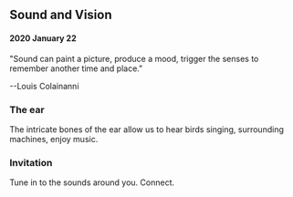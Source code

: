 ## Sound and Vision

#### 2020 January 22

"Sound can paint a picture, produce a mood, trigger the senses to remember another time and place."

--Louis Colainanni

### The ear

The intricate bones of the ear allow us to hear birds singing, surrounding machines, enjoy music.

### Invitation

Tune in to the sounds around you. Connect.

